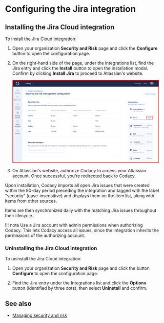 # Configuring the Jira integration<!-- TODO TAROT-2285 tentative title -->

<!--
    TODO TAROT-2285 introduction and concepts:

    - Intro: The Jira integration lets you import Jira issues as Codacy items to the Security and Risk management dashboard.
    - Benefits: The Jira integration lets you manage all your Jira security issues in one place, and track their status and resolution.
    - What are the concepts of the Jira integration? TODO
    - Prerequisites: To use the Jira integration, you need a Jira account with admin permissions.
    - Limitations: The Jira integration is only available for Jira Cloud.
-->

## Installing the Jira Cloud integration

<!-- TODO TAROT-2285 update instructions to match the new section structure -->

To install the Jira Cloud integration:

1.  Open your organization **Security and Risk** page and click the **Configure** button to open the configuration page.

1.  On the right-hand side of the page, under the Integrations list, find the Jira entry and click the **Install** button to open the installation modal. Confirm by clicking **Install Jira** to proceed to Atlassian's website.

    ![Security and risk management Jira Cloud integration](images/integration-jira-install.png)

1.  On Atlassian's website, authorize Codacy to access your Atlassian account. Once successful, you're redirected back to Codacy.

Upon installation, Codacy imports all open Jira issues that were created within the 90-day period preceding the integration and tagged with the label "security" (case-insensitive) and displays them on the item list, along with items from other sources.

Items are then synchronized daily with the matching Jira issues throughout their lifecycle.

!!! note
    Use a Jira account with admin permissions when authorizing Codacy. This lets Codacy access all issues, since the integration inherits the permissions of the authorizing account.

### Uninstalling the Jira Cloud integration

<!-- TODO TAROT-2285 update instructions to match the new section structure -->

To uninstall the Jira Cloud integration:

1.  Open your organization **Security and Risk** page and click the button **Configure** to open the configuration page.

1.  Find the Jira entry under the Integrations list and click the **Options** button (identified by three dots), then select **Uninstall** and confirm.


## See also

-   [Managing security and risk](./managing-security-and-risk.md)
